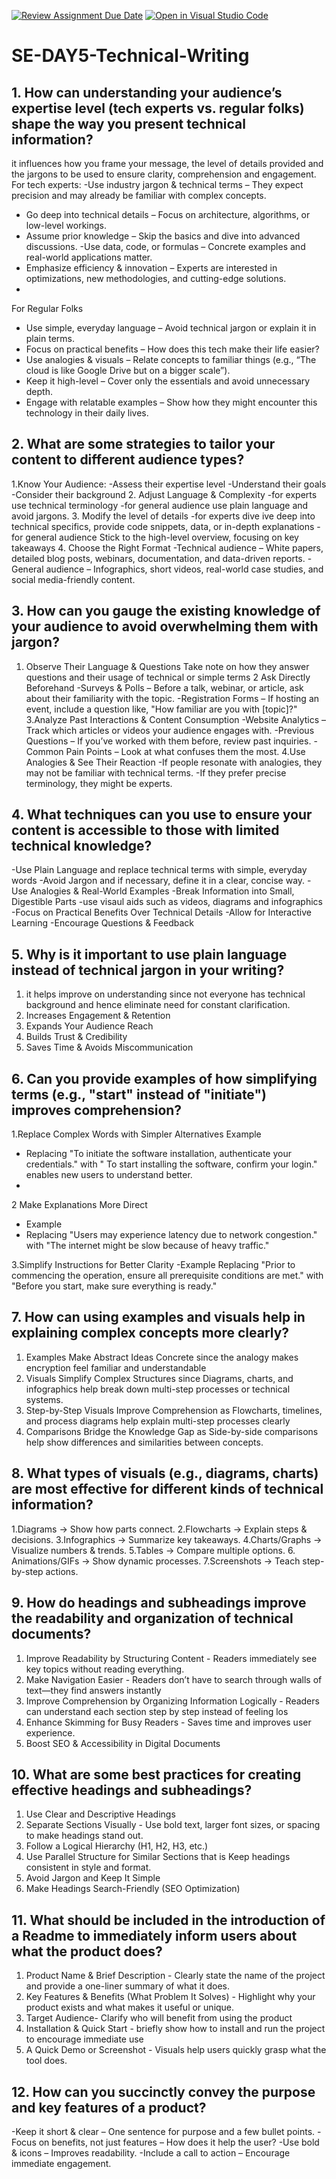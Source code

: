 [![Review Assignment Due Date](https://classroom.github.com/assets/deadline-readme-button-22041afd0340ce965d47ae6ef1cefeee28c7c493a6346c4f15d667ab976d596c.svg)](https://classroom.github.com/a/zsAR-pyY)
[![Open in Visual Studio Code](https://classroom.github.com/assets/open-in-vscode-2e0aaae1b6195c2367325f4f02e2d04e9abb55f0b24a779b69b11b9e10269abc.svg)](https://classroom.github.com/online_ide?assignment_repo_id=18472037&assignment_repo_type=AssignmentRepo)
# SE-DAY5-Technical-Writing
## 1. How can understanding your audience’s expertise level (tech experts vs. regular folks) shape the way you present technical information?
it influences how you frame your message, the level of details provided and the jargons to be used to ensure clarity, comprehension and engagement.
For tech experts:
  -Use industry jargon & technical terms – They expect precision and may already be familiar with complex concepts.
- Go deep into technical details – Focus on architecture, algorithms, or low-level workings.
- Assume prior knowledge – Skip the basics and dive into advanced discussions.
 -Use data, code, or formulas – Concrete examples and real-world applications matter.
- Emphasize efficiency & innovation – Experts are interested in optimizations, new methodologies, and cutting-edge solutions.
- 
For Regular Folks
- Use simple, everyday language – Avoid technical jargon or explain it in plain terms.
- Focus on practical benefits – How does this tech make their life easier?
- Use analogies & visuals – Relate concepts to familiar things (e.g., “The cloud is like Google Drive but on a bigger scale”).
- Keep it high-level – Cover only the essentials and avoid unnecessary depth.
- Engage with relatable examples – Show how they might encounter this technology in their daily lives.

 
## 2. What are some strategies to tailor your content to different audience types?
1.Know Your Audience:
  -Assess their expertise level
  -Understand their goals
  -Consider their background
2. Adjust Language & Complexity
 -for experts use technical terminology
 -for general audience use plain language and avoid jargons.
 3. Modify the level of details
  -for experts dive ive deep into technical specifics, provide code snippets, data, or in-depth explanations
  -for general audience Stick to the high-level overview, focusing on key takeaways
4. Choose the Right Format
 -Technical audience – White papers, detailed blog posts, webinars, documentation, and data-driven reports.
 -General audience – Infographics, short videos, real-world case studies, and social media-friendly content.


## 3. How can you gauge the existing knowledge of your audience to avoid overwhelming them with jargon?
1. Observe Their Language & Questions
   Take note on how they answer questions and their usage of technical or simple terms
2 Ask Directly Beforehand
 -Surveys & Polls – Before a talk, webinar, or article, ask about their familiarity with the topic.
-Registration Forms – If hosting an event, include a question like, "How familiar are you with [topic]?"
3.Analyze Past Interactions & Content Consumption
-Website Analytics – Track which articles or videos your audience engages with.
-Previous Questions – If you’ve worked with them before, review past inquiries.
-Common Pain Points – Look at what confuses them the most.
4.Use Analogies & See Their Reaction
-If people resonate with analogies, they may not be familiar with technical terms.
-If they prefer precise terminology, they might be experts.


## 4. What techniques can you use to ensure your content is accessible to those with limited technical knowledge?
-Use Plain Language and replace technical terms with simple, everyday words
-Avoid Jargon and if necessary, define it in a clear, concise way.
-Use Analogies & Real-World Examples
-Break Information into Small, Digestible Parts
-use visaul aids such as videos, diagrams and infographics
-Focus on Practical Benefits Over Technical Details
-Allow for Interactive Learning
-Encourage Questions & Feedback

## 5. Why is it important to use plain language instead of technical jargon in your writing?
1. it helps improve on understanding since not everyone has technical background and hence eliminate need for constant clarification.
2. Increases Engagement & Retention
3. Expands Your Audience Reach
4. Builds Trust & Credibility
5. Saves Time & Avoids Miscommunication

## 6. Can you provide examples of how simplifying terms (e.g., "start" instead of "initiate") improves comprehension?
1.Replace Complex Words with Simpler Alternatives
Example 
- Replacing "To initiate the software installation, authenticate your credentials." with " To start installing the software, confirm your login." enables new users to understand better.
- 
2 Make Explanations More Direct
- Example 
- Replacing "Users may experience latency due to network congestion." with 
 "The internet might be slow because of heavy traffic."

 3.Simplify Instructions for Better Clarity
 -Example
  Replacing "Prior to commencing the operation, ensure all prerequisite conditions are met." with "Before you start, make sure everything is ready."

 
## 7. How can using examples and visuals help in explaining complex concepts more clearly?
1. Examples Make Abstract Ideas Concrete since the analogy makes encryption feel familiar and understandable
2. Visuals Simplify Complex Structures since Diagrams, charts, and infographics help break down multi-step processes or technical systems.
3. Step-by-Step Visuals Improve Comprehension as Flowcharts, timelines, and process diagrams help explain multi-step processes clearly
4. Comparisons Bridge the Knowledge Gap as Side-by-side comparisons help show differences and similarities between concepts.

## 8. What types of visuals (e.g., diagrams, charts) are most effective for different kinds of technical information?

1.Diagrams → Show how parts connect.
2.Flowcharts → Explain steps & decisions.
3.Infographics → Summarize key takeaways.
4.Charts/Graphs → Visualize numbers & trends.
5.Tables → Compare multiple options.
6. Animations/GIFs → Show dynamic processes.
7.Screenshots → Teach step-by-step actions.

## 9. How do headings and subheadings improve the readability and organization of technical documents?
1. Improve Readability by Structuring Content - Readers immediately see key topics without reading everything.
2. Make Navigation Easier - Readers don’t have to search through walls of text—they find answers instantly
3. Improve Comprehension by Organizing Information Logically - Readers can understand each section step by step instead of feeling los
4. Enhance Skimming for Busy Readers - Saves time and improves user experience.
5. Boost SEO & Accessibility in Digital Documents


## 10. What are some best practices for creating effective headings and subheadings?
1. Use Clear and Descriptive Headings
2. Separate Sections Visually - Use bold text, larger font sizes, or spacing to make headings stand out.
3. Follow a Logical Hierarchy (H1, H2, H3, etc.)
4. Use Parallel Structure for Similar Sections that is Keep headings consistent in style and format.
5. Avoid Jargon and Keep It Simple 
6. Make Headings Search-Friendly (SEO Optimization)

## 11. What should be included in the introduction of a Readme to immediately inform users about what the product does?
1. Product Name & Brief Description - Clearly state the name of the project and provide a one-liner summary of what it does.
2. Key Features & Benefits (What Problem It Solves) - Highlight why your product exists and what makes it useful or unique.
3.  Target Audience- Clarify who will benefit from using the product
4.   Installation & Quick Start - briefly show how to install and run the project to encourage immediate use
5.  A Quick Demo or Screenshot -  Visuals help users quickly grasp what the tool does.



## 12. How can you succinctly convey the purpose and key features of a product?

-Keep it short & clear – One sentence for purpose and a few bullet points.
-Focus on benefits, not just features – How does it help the user?
-Use bold & icons – Improves readability.
-Include a call to action – Encourage immediate engagement.
